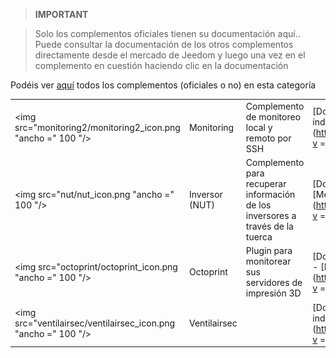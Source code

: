 
>**IMPORTANT**

>Solo los complementos oficiales tienen su documentación aquí.. Puede consultar la documentación de los otros complementos directamente desde el mercado de Jeedom y luego una vez en el complemento en cuestión haciendo clic en la documentación


Podéis ver [aquí](https://market.jeedom.com/index.php?v=d&p=market&type=plugin&categorie=monitoring) todos los complementos (oficiales o no) en esta categoría

| | | | |
|--- | --- | --- | ---|
|<img src="monitoring2/monitoring2_icon.png "ancho =" 100 "/>|Monitoring|Complemento de monitoreo local y remoto por SSH|[Documentación](monitoreo2 / índice.md) - [Mercado](https://market.jeedom.com/index.php?v = d & p = market_display & id = 3317)|
|<img src="nut/nut_icon.png "ancho =" 100 "/>|Inversor (NUT)|Complemento para recuperar información de los inversores a través de la tuerca|[Documentación](tuerca / índice.md) - [Mercado](https://market.jeedom.com/index.php?v = d & p = market_display & id = 1500)|
|<img src="octoprint/octoprint_icon.png "ancho =" 100 "/>|Octoprint|Plugin para monitorear sus servidores de impresión 3D|[Documentación](octoprint / index.md) - [Mercado](https://market.jeedom.com/index.php?v = d & p = market_display & id = 3295)|
|<img src="ventilairsec/ventilairsec_icon.png "ancho =" 100 "/>|Ventilairsec||[Documentación](ventilairsec / index.md) - [Mercado](https://market.jeedom.com/index.php?v = d & p = market_display & id = 3895)|
